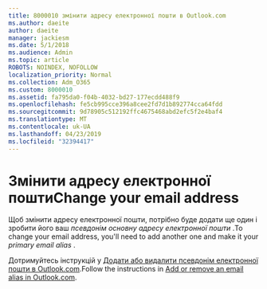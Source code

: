 ```yaml
---
title: 8000010 змінити адресу електронної пошти в Outlook.com
ms.author: daeite
author: daeite
manager: jackiesm
ms.date: 5/1/2018
ms.audience: Admin
ms.topic: article
ROBOTS: NOINDEX, NOFOLLOW
localization_priority: Normal
ms.collection: Adm_O365
ms.custom: 8000010
ms.assetid: fa795da0-f04b-4032-bd27-177ecdd488f9
ms.openlocfilehash: fe5cb995cce396a8cee2fd7d1b892774cca64fdd
ms.sourcegitcommit: 9d78905c512192ffc4675468abd2efc5f2e4baf4
ms.translationtype: MT
ms.contentlocale: uk-UA
ms.lasthandoff: 04/23/2019
ms.locfileid: "32394417"
---
```

# <a name="change-your-email-address"></a><span data-ttu-id="48017-102">Змінити адресу електронної пошти</span><span class="sxs-lookup"><span data-stu-id="48017-102">Change your email address</span></span>

<span data-ttu-id="48017-103">Щоб змінити адресу електронної пошти, потрібно буде додати ще один і зробити його ваш *псевдонім основну адресу електронної пошти* .</span><span class="sxs-lookup"><span data-stu-id="48017-103">To change your email address, you'll need to add another one and make it your  *primary email alias*  .</span></span> 
  
<span data-ttu-id="48017-104">Дотримуйтесь інструкцій у [Додати або видалити псевдонім електронної пошти в Outlook.com](https://go.microsoft.com/fwlink/p/?linkid=873115).</span><span class="sxs-lookup"><span data-stu-id="48017-104">Follow the instructions in [Add or remove an email alias in Outlook.com](https://go.microsoft.com/fwlink/p/?linkid=873115).</span></span>
  

